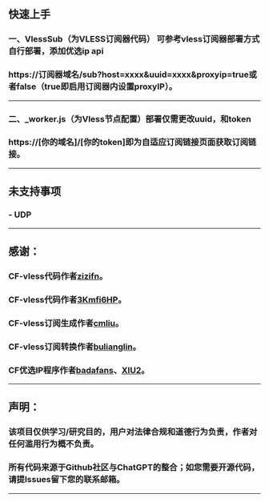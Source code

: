 ## 快速上手

### 一、VlessSub（为VLESS订阅器代码） 可参考vless订阅器部署方式自行部署，添加优选ip api

### https://订阅器域名/sub?host=xxxx&uuid=xxxx&proxyip=true或者false（true即启用订阅器内设置proxyIP）。

------------------------------------------------------------------------
### 二、_worker.js（为Vless节点配置）部署仅需更改uuid，和token

### https://[你的域名]/[你的token]即为自适应订阅链接页面获取订阅链接。

------------------------------------------------------------------------
## 未支持事项

### - UDP

------------------------------------------------------------------------
## 感谢：

### CF-vless代码作者[zizifn](https://github.com/zizifn/edgetunnel)。
### CF-vless代码作者[3Kmfi6HP](https://github.com/3Kmfi6HP/EDtunnel)。
### CF-vless订阅生成作者[cmliu](https://github.com/cmliu/WorkerVless2sub)。
### CF-vless订阅转换作者[bulianglin](https://github.com/bulianglin/psub)。
### CF优选IP程序作者[badafans](https://github.com/badafans/Cloudflare-IP-SpeedTest)、[XIU2](https://github.com/XIU2/CloudflareSpeedTest)。

------------------------------------------------------------------------
## 声明：

### 该项目仅供学习/研究目的，用户对法律合规和道德行为负责，作者对任何滥用行为概不负责。

### 所有代码来源于Github社区与ChatGPT的整合；如您需要开源代码，请提Issues留下您的联系邮箱。

------------------------------------------------------------------------
